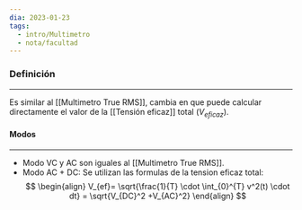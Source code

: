 ```yaml
---
dia: 2023-01-23
tags:
  - intro/Multimetro
  - nota/facultad
---
```

### Definición
---
Es similar al [[Multimetro True RMS]], cambia en que puede calcular directamente el valor de la [[Tensión eficaz]] total ($V_{eficaz}$).

#### Modos
---
- Modo VC y AC son iguales al [[Multimetro True RMS]].
- Modo AC + DC:
Se utilizan las formulas de la tension eficaz total:
$$
\begin{align}
V_{ef}= \sqrt{\frac{1}{T} \cdot \int_{0}^{T} v^2(t) \cdot dt} = \sqrt{V_{DC}^2 +V_{AC}^2}
\end{align}
$$

